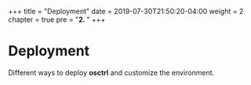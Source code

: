 +++
title = "Deployment"
date = 2019-07-30T21:50:20-04:00
weight = 2
chapter = true
pre = "<b>2. </b>"
+++

# Deployment

Different ways to deploy **osctrl** and customize the environment.
